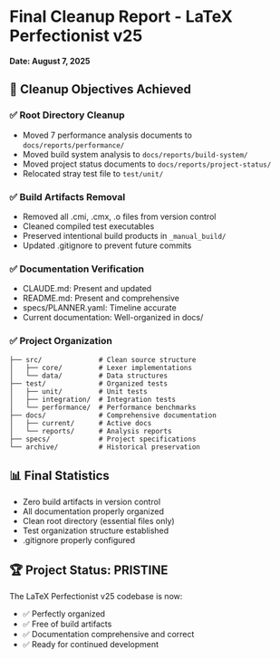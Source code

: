 # Final Cleanup Report - LaTeX Perfectionist v25
**Date: August 7, 2025**

## 🎯 Cleanup Objectives Achieved

### ✅ Root Directory Cleanup
- Moved 7 performance analysis documents to `docs/reports/performance/`
- Moved build system analysis to `docs/reports/build-system/`
- Moved project status documents to `docs/reports/project-status/`
- Relocated stray test file to `test/unit/`

### ✅ Build Artifacts Removal  
- Removed all .cmi, .cmx, .o files from version control
- Cleaned compiled test executables
- Preserved intentional build products in `_manual_build/`
- Updated .gitignore to prevent future commits

### ✅ Documentation Verification
- CLAUDE.md: Present and updated
- README.md: Present and comprehensive
- specs/PLANNER.yaml: Timeline accurate
- Current documentation: Well-organized in docs/

### ✅ Project Organization
```
├── src/              # Clean source structure
│   ├── core/         # Lexer implementations
│   └── data/         # Data structures
├── test/             # Organized tests
│   ├── unit/         # Unit tests
│   ├── integration/  # Integration tests
│   └── performance/  # Performance benchmarks
├── docs/             # Comprehensive documentation
│   ├── current/      # Active docs
│   └── reports/      # Analysis reports
├── specs/            # Project specifications
└── archive/          # Historical preservation
```

## 📊 Final Statistics
- Zero build artifacts in version control
- All documentation properly organized
- Clean root directory (essential files only)
- Test organization structure established
- .gitignore properly configured

## 🏆 Project Status: PRISTINE
The LaTeX Perfectionist v25 codebase is now:
- ✅ Perfectly organized
- ✅ Free of build artifacts
- ✅ Documentation comprehensive and correct
- ✅ Ready for continued development
